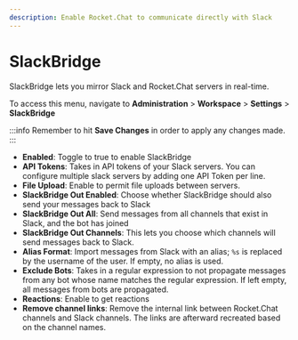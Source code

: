 ```yaml
---
description: Enable Rocket.Chat to communicate directly with Slack
---
```


# SlackBridge

SlackBridge lets you mirror Slack and Rocket.Chat servers in real-time.

To access this menu, navigate to **Administration** > **Workspace** > **Settings** > **SlackBridge**

:::info
Remember to hit **Save Changes** in order to apply any changes made.
:::

* **Enabled**: Toggle to true to enable SlackBridge
* **API Tokens**: Takes in API tokens of your Slack servers. You can configure multiple slack servers by adding one API Token per line.
* **File Upload**: Enable to permit file uploads between servers.
* **SlackBridge Out Enabled**: Choose whether SlackBridge should also send your messages back to Slack
* **SlackBridge Out All**: Send messages from all channels that exist in Slack, and the bot has joined
* **SlackBridge Out Channels**: This lets you choose which channels will send messages back to Slack.
* **Alias Format**: Import messages from Slack with an alias; `%s` is replaced by the username of the user. If empty, no alias is used.
* **Exclude Bots**: Takes in a regular expression to not propagate messages from any bot whose name matches the regular expression. If left empty, all messages from bots are propagated.
* **Reactions**: Enable to get reactions
* **Remove channel links**: Remove the internal link between Rocket.Chat channels and Slack channels. The links are afterward recreated based on the channel names.
